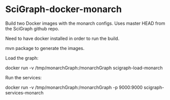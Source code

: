 # SciGraph-docker-monarch
Build two Docker images with the monarch configs. Uses master HEAD from the SciGraph github repo.

Need to have docker installed in order to run the build.

mvn package to generate the images.


Load the graph:

docker run -v /tmp/monarchGraph:/monarchGraph scigraph-load-monarch

Run the services:

docker run -v /tmp/monarchGraph:/monarchGraph -p 9000:9000 scigraph-services-monarch
